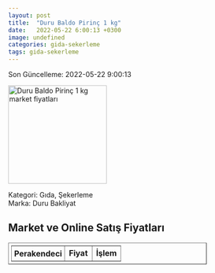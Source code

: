 ```yaml
---
layout: post
title:  "Duru Baldo Pirinç 1 kg"
date:   2022-05-22 6:00:13 +0300
image: undefined
categories: gida-sekerleme
tags: gida-sekerleme
---
```


Son Güncelleme: 2022-05-22 9:00:13

<img src="undefined" width="200" alt="Duru Baldo Pirinç 1 kg market fiyatları" />

Kategori: Gıda, Şekerleme
<br />
Marka: Duru Bakliyat

<h2>Market ve Online Satış Fiyatları</h2>

<table border="1" style="padding: 5px;width:80%;">
  <tr>
    <td style="padding: 5px;"><strong>Perakendeci</strong></td>
    <td><strong>Fiyat</strong></td>
    <td><strong>İşlem</strong></td>
  </tr>
  
</table>
